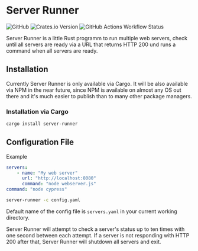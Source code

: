 # Server Runner

![GitHub](https://img.shields.io/badge/github-webcodr/server--runner-8da0cb?style=for-the-badge&logo=github&labelColor=555555)
![Crates.io Version](https://img.shields.io/crates/v/server-runner?style=for-the-badge&logo=rust&color=fc8d62)
![GitHub Actions Workflow Status](https://img.shields.io/github/actions/workflow/status/webcodr/server-runner/build.yml?style=for-the-badge)

Server Runner is a little Rust programm to run multiple web servers, check until all servers are ready via a URL that returns HTTP 200 und runs a command when all servers are ready.

## Installation

Currently Server Runner is only available via Cargo. It will be also available
via NPM in the near future, since NPM is available on almost any OS out there
and it's much easier to publish than to many other package managers.

### Installation via Cargo

~~~ sh
cargo install server-runner
~~~

## Configuration File

Example

~~~ yaml
servers:
    - name: "My web server"
      url: "http://localhost:8080"
      command: "node webserver.js"
command: "node cypress"
~~~

~~~ sh
server-runner -c config.yaml
~~~

Default name of the config file is `servers.yaml` in your current working directory.

Server Runner will attempt to check a server's status up to ten times with one second between each attempt. If a server is not responding with HTTP 200 after that, Server Runner will shutdown all servers and exit. 
